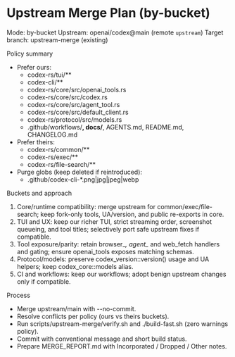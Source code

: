 # Upstream Merge Plan (by-bucket)

Mode: by-bucket
Upstream: openai/codex@main (remote `upstream`)
Target branch: upstream-merge (existing)

Policy summary
- Prefer ours:
  - codex-rs/tui/**
  - codex-cli/**
  - codex-rs/core/src/openai_tools.rs
  - codex-rs/core/src/codex.rs
  - codex-rs/core/src/agent_tool.rs
  - codex-rs/core/src/default_client.rs
  - codex-rs/protocol/src/models.rs
  - .github/workflows/**, docs/**, AGENTS.md, README.md, CHANGELOG.md
- Prefer theirs:
  - codex-rs/common/**
  - codex-rs/exec/**
  - codex-rs/file-search/**
- Purge globs (keep deleted if reintroduced):
  - .github/codex-cli-*.png|jpg|jpeg|webp

Buckets and approach
1) Core/runtime compatibility: merge upstream for common/exec/file-search; keep fork-only tools, UA/version, and public re-exports in core.
2) TUI and UX: keep our richer TUI, strict streaming order, screenshot queueing, and tool titles; selectively port safe upstream fixes if compatible.
3) Tool exposure/parity: retain browser_*, agent_* and web_fetch handlers and gating; ensure openai_tools exposes matching schemas.
4) Protocol/models: preserve codex_version::version() usage and UA helpers; keep codex_core::models alias.
5) CI and workflows: keep our workflows; adopt benign upstream changes only if compatible.

Process
- Merge upstream/main with --no-commit.
- Resolve conflicts per policy (ours vs theirs buckets).
- Run scripts/upstream-merge/verify.sh and ./build-fast.sh (zero warnings policy).
- Commit with conventional message and short build status.
- Prepare MERGE_REPORT.md with Incorporated / Dropped / Other notes.
